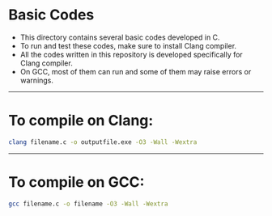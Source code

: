 # Basic Codes
- This directory contains several basic codes developed in C.
- To run and test these codes, make sure to install Clang compiler.
- All the codes written in this repository is developed specifically for Clang compiler.
- On GCC, most of them can run and some of them may raise errors or warnings.

---
# To compile on Clang:
```bash
clang filename.c -o outputfile.exe -O3 -Wall -Wextra
```

---
# To compile on GCC:
```bash
gcc filename.c -o filename -O3 -Wall -Wextra
```